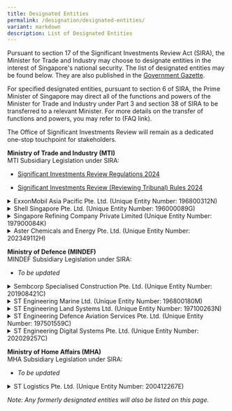 ```yaml
---
title: Designated Entities
permalink: /designation/designated-entities/
variant: markdown
description: List of Designated Entities
---
```

<p>Pursuant to section 17 of the Significant Investments Review Act (SIRA),
the Minister for Trade and Industry may choose to designate entities in
the interest of Singapore's national security. The list of designated entities
may be found below. They are also published in the <a href="https://www.egazette.gov.sg/" rel="noopener nofollow" target="_blank">Government Gazette</a>.</p>

<p>For specified designated entities, pursuant to section 6 of SIRA, the
Prime Minister of Singapore may direct all of the functions and powers
of the Minister for Trade and Industry under Part 3 and section 38 of SIRA
to be transferred to a relevant Minister. For more details on the transfer
of functions and powers, you may refer to (FAQ link).</p>

<p>The Office of Significant Investments Review will remain as a dedicated
one-stop touchpoint for stakeholders.</p>

<p><strong>Ministry of Trade and Industry (MTI) </strong>
<br>MTI Subsidiary Legislation under SIRA:</p>
<ul data-tight="true" class="tight">
<li>
<p><a href="https://sso.agc.gov.sg/SL/SIRA2024-S229-2024?DocDate=20240327" rel="noopener noreferrer nofollow" target="_blank"><u>Significant Investments Review Regulations 2024</u></a>
</p>
</li>
<li>
<p><a href="https://sso.agc.gov.sg/SL/SIRA2024-S230-2024?DocDate=20240327" rel="noopener noreferrer nofollow" target="_blank"><u>Significant Investments Review (Reviewing Tribunal) Rules 2024</u></a>
</p>
</li>
</ul>
<div data-type="detailGroup" class="isomer-accordion isomer-accordion-white">
<details class="isomer-details">
<summary>ExxonMobil Asia Pacific Pte. Ltd. (Unique Entity Number: 196800312N)</summary>
<div data-type="detailsContent" class="isomer-details-content">
<table style="Width: 50px">
<colgroup>
<col>
<col>
</colgroup>
<tbody>
<tr>
<td rowspan="1" colspan="1">
<p><strong>Date of Designation</strong>
</p>
</td>
<td rowspan="1" colspan="1">
<p>31 May 2024
<br><a href="https://assets.egazette.gov.sg/2024/Government%20Gazette/Notices%20under%20other%20Acts/1731.pdf" rel="noopener nofollow" target="_blank">Information on Designation</a>
</p>
</td>
</tr>
<tr>
<td rowspan="1" colspan="1">
<p><strong>Date of Exemption</strong>
</p>
</td>
<td rowspan="1" colspan="1">
<p>31 May 2024
<br><a href="https://assets.egazette.gov.sg/2024/Legislative%20Supplements/Subsidiary%20Legislation%20Supplement/468.pdf" rel="noopener noreferrer nofollow" target="_blank">Information on Exemption</a>
</p>
</td>
</tr>
<tr>
<td rowspan="1" colspan="1">
<p><strong>Minister-in-charge</strong>
</p>
</td>
<td rowspan="1" colspan="1">
<p>Minister for Trade and Industry</p>
</td>
</tr>
</tbody>
</table>
</div>
</details>
<details class="isomer-details">
<summary>Shell Singapore Pte. Ltd. (Unique Entity Number: 196000089G)</summary>
<div data-type="detailsContent" class="isomer-details-content">
<table style="Width: 50px">
<colgroup>
<col>
<col>
</colgroup>
<tbody>
<tr>
<td rowspan="1" colspan="1">
<p><strong>Date of Designation</strong>
</p>
</td>
<td rowspan="1" colspan="1">
<p>31 May 2024
<br><a href="https://assets.egazette.gov.sg/2024/Government%20Gazette/Notices%20under%20other%20Acts/1731.pdf" rel="noopener nofollow" target="_blank">Information on Designation</a>
</p>
</td>
</tr>
<tr>
<td rowspan="1" colspan="1">
<p><strong>Date of Exemption</strong>
</p>
</td>
<td rowspan="1" colspan="1">
<p>31 May 2024
<br><a href="https://assets.egazette.gov.sg/2024/Legislative%20Supplements/Subsidiary%20Legislation%20Supplement/468.pdf" rel="noopener noreferrer nofollow" target="_blank">Information on Exemption</a>
</p>
</td>
</tr>
<tr>
<td rowspan="1" colspan="1">
<p><strong>Minister-in-charge</strong>
</p>
</td>
<td rowspan="1" colspan="1">
<p>Minister for Trade and Industry</p>
</td>
</tr>
</tbody>
</table>
</div>
</details>
<details class="isomer-details">
<summary>Singapore Refining Company Private Limited (Unique Entity Number: 197900084K)</summary>
<div data-type="detailsContent" class="isomer-details-content">
<table style="Width: 50px">
<colgroup>
<col>
<col>
</colgroup>
<tbody>
<tr>
<td rowspan="1" colspan="1">
<p><strong>Date of Designation</strong>
</p>
</td>
<td rowspan="1" colspan="1">
<p>31 May 2024
<br><a href="https://assets.egazette.gov.sg/2024/Government%20Gazette/Notices%20under%20other%20Acts/1731.pdf" rel="noopener nofollow" target="_blank">Information on Designation</a>
</p>
</td>
</tr>
<tr>
<td rowspan="1" colspan="1">
<p><strong>Minister-in-charge</strong>
</p>
</td>
<td rowspan="1" colspan="1">
<p>Minister for Trade and Industry</p>
</td>
</tr>
</tbody>
</table>
</div>
</details>
<details class="isomer-details">
<summary>Aster Chemicals and Energy Pte. Ltd. (Unique Entity Number: 202349112H)</summary>
<div data-type="detailsContent" class="isomer-details-content">
<table style="Width: 50px">
<colgroup>
<col>
<col>
</colgroup>
<tbody>
<tr>
<td rowspan="1" colspan="1">
<p><strong>Date of Designation</strong>
</p>
</td>
<td rowspan="1" colspan="1">
<p>21 November 2024
<br><a href="https://assets.egazette.gov.sg/2024/Government%20Gazette/Notices%20under%20other%20Acts/1731.pdf" rel="noopener nofollow" target="_blank">Information on Designation</a>
</p>
</td>
</tr>
<tr>
<td rowspan="1" colspan="1">
<p><strong>Minister-in-charge</strong>
</p>
</td>
<td rowspan="1" colspan="1">
<p>Minister for Trade and Industry</p>
</td>
</tr>
</tbody>
</table>
</div>
</details>
</div>

<p><strong>Ministry of Defence (MINDEF)</strong>
<br>MINDEF Subsidiary Legislation under SIRA:</p>
<ul data-tight="true" class="tight">
<li>
<p><em>To be updated</em>
</p>
</li>
</ul>

<div data-type="detailGroup" class="isomer-accordion isomer-accordion-white">
<details class="isomer-details">
<summary>Sembcorp Specialised Construction Pte. Ltd. (Unique Entity Number: 201908421C)</summary>
<div data-type="detailsContent" class="isomer-details-content">
<table style="Width: 50px">
<colgroup>
<col>
<col>
</colgroup>
<tbody>
<tr>
<td rowspan="1" colspan="1">
<p><strong>Date of Designation</strong>
</p>
</td>
<td rowspan="1" colspan="1">
<p>31 May 2024
<br><a href="https://assets.egazette.gov.sg/2024/Government%20Gazette/Notices%20under%20other%20Acts/1731.pdf" rel="noopener nofollow" target="_blank">Information on Designation</a>
</p>
</td>
</tr>
<tr>
<td rowspan="1" colspan="1">
<p><strong>Date of Transfer</strong>
</p>
</td>
<td rowspan="1" colspan="1">
<p>26 February 2025</p>
</td>
</tr>
<tr>
<td rowspan="1" colspan="1">
<p><strong>Minister-in-charge</strong>
</p>
</td>
<td rowspan="1" colspan="1">
<p>Minister for Defence</p>
</td>
</tr>
</tbody>
</table>
</div>
</details>
<details class="isomer-details">
<summary>ST Engineering Marine Ltd. (Unique Entity Number: 196800180M)</summary>
<div data-type="detailsContent" class="isomer-details-content">
<table style="Width: 50px">
<colgroup>
<col>
<col>
</colgroup>
<tbody>
<tr>
<td rowspan="1" colspan="1">
<p><strong>Date of Designation</strong>
</p>
</td>
<td rowspan="1" colspan="1">
<p>31 May 2024
<br><a href="https://assets.egazette.gov.sg/2024/Government%20Gazette/Notices%20under%20other%20Acts/1731.pdf" rel="noopener nofollow" target="_blank">Information on Designation</a>
</p>
</td>
</tr>
<tr>
<td rowspan="1" colspan="1">
<p><strong>Date of Transfer</strong>
</p>
</td>
<td rowspan="1" colspan="1">
<p>26 February 2025</p>
</td>
</tr>
<tr>
<td rowspan="1" colspan="1">
<p><strong>Minister-in-charge</strong>
</p>
</td>
<td rowspan="1" colspan="1">
<p>Minister for Defence</p>
</td>
</tr>
</tbody>
</table>
</div>
</details>
<details class="isomer-details">
<summary>ST Engineering Land Systems Ltd. (Unique Entity Number: 197100263N)</summary>
<div data-type="detailsContent" class="isomer-details-content">
<table style="Width: 50px">
<colgroup>
<col>
<col>
</colgroup>
<tbody>
<tr>
<td rowspan="1" colspan="1">
<p><strong>Date of Designation</strong>
</p>
</td>
<td rowspan="1" colspan="1">
<p>31 May 2024
<br><a href="https://assets.egazette.gov.sg/2024/Government%20Gazette/Notices%20under%20other%20Acts/1731.pdf" rel="noopener nofollow" target="_blank">Information on Designation</a>
</p>
</td>
</tr>
<tr>
<td rowspan="1" colspan="1">
<p><strong>Date of Transfer</strong>
</p>
</td>
<td rowspan="1" colspan="1">
<p>26 February 2025</p>
</td>
</tr>
<tr>
<td rowspan="1" colspan="1">
<p><strong>Minister-in-charge</strong>
</p>
</td>
<td rowspan="1" colspan="1">
<p>Minister for Defence</p>
</td>
</tr>
</tbody>
</table>
</div>
</details>
<details class="isomer-details">
<summary>ST Engineering Defence Aviation Services Pte. Ltd. (Unique Entity Number:
197501559C)</summary>
<div data-type="detailsContent" class="isomer-details-content">
<table style="Width: 50px">
<colgroup>
<col>
<col>
</colgroup>
<tbody>
<tr>
<td rowspan="1" colspan="1">
<p><strong>Date of Designation</strong>
</p>
</td>
<td rowspan="1" colspan="1">
<p>31 May 2024
<br><a href="https://assets.egazette.gov.sg/2024/Government%20Gazette/Notices%20under%20other%20Acts/1731.pdf" rel="noopener nofollow" target="_blank">Information on Designation</a>
</p>
</td>
</tr>
<tr>
<td rowspan="1" colspan="1">
<p><strong>Date of Transfer</strong>
</p>
</td>
<td rowspan="1" colspan="1">
<p>26 February 2025</p>
</td>
</tr>
<tr>
<td rowspan="1" colspan="1">
<p><strong>Minister-in-charge</strong>
</p>
</td>
<td rowspan="1" colspan="1">
<p>Minister for Defence</p>
</td>
</tr>
</tbody>
</table>
</div>
</details>
<details class="isomer-details">
<summary>ST Engineering Digital Systems Pte. Ltd. (Unique Entity Number: 202029257C)</summary>
<div data-type="detailsContent" class="isomer-details-content">
<table style="Width: 50px">
<colgroup>
<col>
<col>
</colgroup>
<tbody>
<tr>
<td rowspan="1" colspan="1">
<p><strong>Date of Designation</strong>
</p>
</td>
<td rowspan="1" colspan="1">
<p>31 May 2024
<br><a href="https://assets.egazette.gov.sg/2024/Government%20Gazette/Notices%20under%20other%20Acts/1731.pdf" rel="noopener nofollow" target="_blank">Information on Designation</a>
</p>
</td>
</tr>
<tr>
<td rowspan="1" colspan="1">
<p><strong>Date of Transfer</strong>
</p>
</td>
<td rowspan="1" colspan="1">
<p>26 February 2025</p>
</td>
</tr>
<tr>
<td rowspan="1" colspan="1">
<p><strong>Minister-in-charge</strong>
</p>
</td>
<td rowspan="1" colspan="1">
<p>Minister for Defence</p>
</td>
</tr>
</tbody>
</table>
</div>
</details>
</div>

<p><strong>Ministry of Home Affairs (MHA)</strong>
<br>MHA Subsidiary Legislation under SIRA:</p>
<ul data-tight="true" class="tight">
<li>
<p><em>To be updated</em>
</p>
</li>
</ul>
<div data-type="detailGroup" class="isomer-accordion isomer-accordion-white">
<details class="isomer-details">
<summary>ST Logistics Pte. Ltd. (Unique Entity Number: 200412267E)</summary>
<div data-type="detailsContent" class="isomer-details-content">
<table style="Width: 50px">
<colgroup>
<col>
<col>
</colgroup>
<tbody>
<tr>
<td rowspan="1" colspan="1">
<p><strong>Date of Designation</strong>
</p>
</td>
<td rowspan="1" colspan="1">
<p>31 May 2024
<br><a href="https://assets.egazette.gov.sg/2024/Government%20Gazette/Notices%20under%20other%20Acts/1731.pdf" rel="noopener nofollow" target="_blank">Information on Designation</a>
</p>
</td>
</tr>
<tr>
<td rowspan="1" colspan="1">
<p><strong>Date of Transfer</strong>
</p>
</td>
<td rowspan="1" colspan="1">
<p>26 February 2025</p>
</td>
</tr>
<tr>
<td rowspan="1" colspan="1">
<p><strong>Minister-in-charge</strong>
</p>
</td>
<td rowspan="1" colspan="1">
<p>Minister for Home Affairs</p>
</td>
</tr>
</tbody>
</table>
</div>
</details>
</div>

<p><em>Note: Any formerly designated entities will also be listed on this page.</em>
</p>
<p></p>